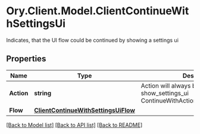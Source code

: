 # Ory.Client.Model.ClientContinueWithSettingsUi
Indicates, that the UI flow could be continued by showing a settings ui

## Properties

Name | Type | Description | Notes
------------ | ------------- | ------------- | -------------
**Action** | **string** | Action will always be &#x60;show_settings_ui&#x60; show_settings_ui ContinueWithActionShowSettingsUIString | 
**Flow** | [**ClientContinueWithSettingsUiFlow**](ClientContinueWithSettingsUiFlow.md) |  | 

[[Back to Model list]](../README.md#documentation-for-models) [[Back to API list]](../README.md#documentation-for-api-endpoints) [[Back to README]](../README.md)

